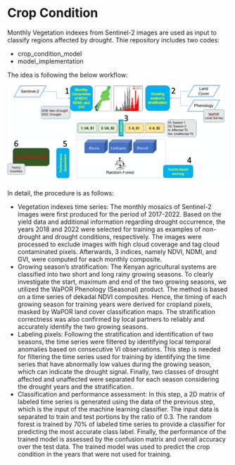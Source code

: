 # Crop Condition

Monthly Vegetation indexes from Sentinel-2 images are used as input to classify regions affected by drought.
Thie repository includes two codes:
- crop_condition_model
- model_implementation

The idea is following the below workflow:


![workflow](workflow.PNG)
 

In detail, the procedure is as follows:
-	Vegetation indexes time series: The monthly mosaics of Sentinel-2 images were first produced for the period of 2017-2022. Based on the yield data and additional information regarding drought occurrence, the years 2018 and 2022 were selected for training as examples of non-drought and drought conditions, respectively. The images were processed to exclude images with high cloud coverage and tag cloud contaminated pixels. Afterwards, 3 indices, namely NDVI, NDMI, and GVI, were computed for each monthly composite.
-	Growing season’s stratification: The Kenyan agricultural systems are classified into two short and long rainy growing seasons. To clearly investigate the start, maximum and end of the two growing seasons, we utilized the WaPOR Phenology (Seasonal) product. The method is based on a time series of dekadal NDVI composites. Hence, the timing of each growing season for training years were derived for cropland pixels, masked by WaPOR land cover classification maps. The stratification correctness was also confirmed by local partners to reliably and accurately identify the two growing seasons.  
-	Labeling pixels: Following the stratification and identification of two seasons, the time series were filtered by identifying local temporal anomalies based on consecutive VI observations. This step is needed for filtering the time series used for training by identifying the time series that have abnormally low values during the growing season, which can indicate the drought signal. Finally, two classes of drought affected and unaffected were separated for each season considering the drought years and the stratification.
-	Classification and performance assessment: In this step, a 2D matrix of labeled time series is generated using the data of the previous step, which is the input of the machine learning classifier. The input data is separated to train and test portions by the ratio of 0.3. The random forest is trained by 70% of labeled time series to provide a classifier for predicting the most accurate class label. Finally, the performance of the trained model is assessed by the confusion matrix and overall accuracy over the test data.
The trained model was used to predict the crop condition in the years that were not used for training.
